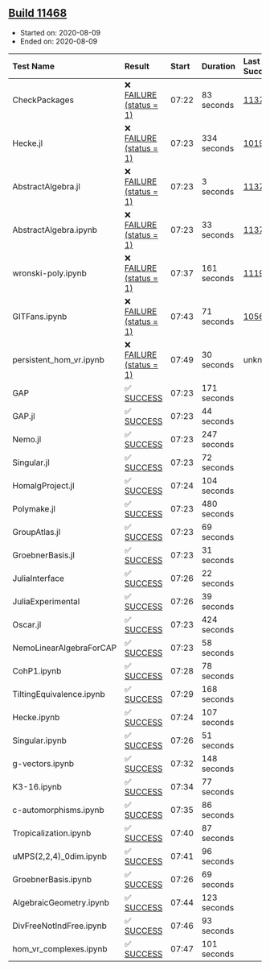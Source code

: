 ## [Build 11468](https://oscarci.mathematik.uni-kl.de/job/oscar/11468/)

* Started on: 2020-08-09
* Ended on: 2020-08-09

| Test Name    | Result | Start | Duration | Last Success | First Failure |
|:-------------|:-------|:------|:---------|:-------------|:--------------|
| CheckPackages | ❌ [FAILURE (status = 1)](https://oscarci.mathematik.uni-kl.de/job/oscar/11468/artifact/logs/build-11468/CheckPackages.log) | 07:22 | 83 seconds | [11376](https://oscarci.mathematik.uni-kl.de/job/oscar/11376/) | [11377](https://oscarci.mathematik.uni-kl.de/job/oscar/11377/) |
| Hecke.jl | ❌ [FAILURE (status = 1)](https://oscarci.mathematik.uni-kl.de/job/oscar/11468/artifact/logs/build-11468/Hecke.jl.log) | 07:23 | 334 seconds | [10197](https://oscarci.mathematik.uni-kl.de/job/oscar/10197/) | [10198](https://oscarci.mathematik.uni-kl.de/job/oscar/10198/) |
| AbstractAlgebra.jl | ❌ [FAILURE (status = 1)](https://oscarci.mathematik.uni-kl.de/job/oscar/11468/artifact/logs/build-11468/AbstractAlgebra.jl.log) | 07:23 | 3 seconds | [11376](https://oscarci.mathematik.uni-kl.de/job/oscar/11376/) | [11377](https://oscarci.mathematik.uni-kl.de/job/oscar/11377/) |
| AbstractAlgebra.ipynb | ❌ [FAILURE (status = 1)](https://oscarci.mathematik.uni-kl.de/job/oscar/11468/artifact/logs/build-11468/AbstractAlgebra.ipynb.log) | 07:23 | 33 seconds | [11376](https://oscarci.mathematik.uni-kl.de/job/oscar/11376/) | [11377](https://oscarci.mathematik.uni-kl.de/job/oscar/11377/) |
| wronski-poly.ipynb | ❌ [FAILURE (status = 1)](https://oscarci.mathematik.uni-kl.de/job/oscar/11468/artifact/logs/build-11468/wronski-poly.ipynb.log) | 07:37 | 161 seconds | [11192](https://oscarci.mathematik.uni-kl.de/job/oscar/11192/) | [11193](https://oscarci.mathematik.uni-kl.de/job/oscar/11193/) |
| GITFans.ipynb | ❌ [FAILURE (status = 1)](https://oscarci.mathematik.uni-kl.de/job/oscar/11468/artifact/logs/build-11468/GITFans.ipynb.log) | 07:43 | 71 seconds | [10566](https://oscarci.mathematik.uni-kl.de/job/oscar/10566/) | [10567](https://oscarci.mathematik.uni-kl.de/job/oscar/10567/) |
| persistent_hom_vr.ipynb | ❌ [FAILURE (status = 1)](https://oscarci.mathematik.uni-kl.de/job/oscar/11468/artifact/logs/build-11468/persistent_hom_vr.ipynb.log) | 07:49 | 30 seconds | unknown | unknown |
| GAP | ✅ [SUCCESS](https://oscarci.mathematik.uni-kl.de/job/oscar/11468/artifact/logs/build-11468/GAP.log) | 07:23 | 171 seconds |  |  |
| GAP.jl | ✅ [SUCCESS](https://oscarci.mathematik.uni-kl.de/job/oscar/11468/artifact/logs/build-11468/GAP.jl.log) | 07:23 | 44 seconds |  |  |
| Nemo.jl | ✅ [SUCCESS](https://oscarci.mathematik.uni-kl.de/job/oscar/11468/artifact/logs/build-11468/Nemo.jl.log) | 07:23 | 247 seconds |  |  |
| Singular.jl | ✅ [SUCCESS](https://oscarci.mathematik.uni-kl.de/job/oscar/11468/artifact/logs/build-11468/Singular.jl.log) | 07:23 | 72 seconds |  |  |
| HomalgProject.jl | ✅ [SUCCESS](https://oscarci.mathematik.uni-kl.de/job/oscar/11468/artifact/logs/build-11468/HomalgProject.jl.log) | 07:24 | 104 seconds |  |  |
| Polymake.jl | ✅ [SUCCESS](https://oscarci.mathematik.uni-kl.de/job/oscar/11468/artifact/logs/build-11468/Polymake.jl.log) | 07:23 | 480 seconds |  |  |
| GroupAtlas.jl | ✅ [SUCCESS](https://oscarci.mathematik.uni-kl.de/job/oscar/11468/artifact/logs/build-11468/GroupAtlas.jl.log) | 07:23 | 69 seconds |  |  |
| GroebnerBasis.jl | ✅ [SUCCESS](https://oscarci.mathematik.uni-kl.de/job/oscar/11468/artifact/logs/build-11468/GroebnerBasis.jl.log) | 07:23 | 31 seconds |  |  |
| JuliaInterface | ✅ [SUCCESS](https://oscarci.mathematik.uni-kl.de/job/oscar/11468/artifact/logs/build-11468/JuliaInterface.log) | 07:26 | 22 seconds |  |  |
| JuliaExperimental | ✅ [SUCCESS](https://oscarci.mathematik.uni-kl.de/job/oscar/11468/artifact/logs/build-11468/JuliaExperimental.log) | 07:26 | 39 seconds |  |  |
| Oscar.jl | ✅ [SUCCESS](https://oscarci.mathematik.uni-kl.de/job/oscar/11468/artifact/logs/build-11468/Oscar.jl.log) | 07:23 | 424 seconds |  |  |
| NemoLinearAlgebraForCAP | ✅ [SUCCESS](https://oscarci.mathematik.uni-kl.de/job/oscar/11468/artifact/logs/build-11468/NemoLinearAlgebraForCAP.log) | 07:23 | 58 seconds |  |  |
| CohP1.ipynb | ✅ [SUCCESS](https://oscarci.mathematik.uni-kl.de/job/oscar/11468/artifact/logs/build-11468/CohP1.ipynb.log) | 07:28 | 78 seconds |  |  |
| TiltingEquivalence.ipynb | ✅ [SUCCESS](https://oscarci.mathematik.uni-kl.de/job/oscar/11468/artifact/logs/build-11468/TiltingEquivalence.ipynb.log) | 07:29 | 168 seconds |  |  |
| Hecke.ipynb | ✅ [SUCCESS](https://oscarci.mathematik.uni-kl.de/job/oscar/11468/artifact/logs/build-11468/Hecke.ipynb.log) | 07:24 | 107 seconds |  |  |
| Singular.ipynb | ✅ [SUCCESS](https://oscarci.mathematik.uni-kl.de/job/oscar/11468/artifact/logs/build-11468/Singular.ipynb.log) | 07:26 | 51 seconds |  |  |
| g-vectors.ipynb | ✅ [SUCCESS](https://oscarci.mathematik.uni-kl.de/job/oscar/11468/artifact/logs/build-11468/g-vectors.ipynb.log) | 07:32 | 148 seconds |  |  |
| K3-16.ipynb | ✅ [SUCCESS](https://oscarci.mathematik.uni-kl.de/job/oscar/11468/artifact/logs/build-11468/K3-16.ipynb.log) | 07:34 | 77 seconds |  |  |
| c-automorphisms.ipynb | ✅ [SUCCESS](https://oscarci.mathematik.uni-kl.de/job/oscar/11468/artifact/logs/build-11468/c-automorphisms.ipynb.log) | 07:35 | 86 seconds |  |  |
| Tropicalization.ipynb | ✅ [SUCCESS](https://oscarci.mathematik.uni-kl.de/job/oscar/11468/artifact/logs/build-11468/Tropicalization.ipynb.log) | 07:40 | 87 seconds |  |  |
| uMPS(2,2,4)_0dim.ipynb | ✅ [SUCCESS](https://oscarci.mathematik.uni-kl.de/job/oscar/11468/artifact/logs/build-11468/uMPS-2-2-4-_0dim.ipynb.log) | 07:41 | 96 seconds |  |  |
| GroebnerBasis.ipynb | ✅ [SUCCESS](https://oscarci.mathematik.uni-kl.de/job/oscar/11468/artifact/logs/build-11468/GroebnerBasis.ipynb.log) | 07:26 | 69 seconds |  |  |
| AlgebraicGeometry.ipynb | ✅ [SUCCESS](https://oscarci.mathematik.uni-kl.de/job/oscar/11468/artifact/logs/build-11468/AlgebraicGeometry.ipynb.log) | 07:44 | 123 seconds |  |  |
| DivFreeNotIndFree.ipynb | ✅ [SUCCESS](https://oscarci.mathematik.uni-kl.de/job/oscar/11468/artifact/logs/build-11468/DivFreeNotIndFree.ipynb.log) | 07:46 | 93 seconds |  |  |
| hom_vr_complexes.ipynb | ✅ [SUCCESS](https://oscarci.mathematik.uni-kl.de/job/oscar/11468/artifact/logs/build-11468/hom_vr_complexes.ipynb.log) | 07:47 | 101 seconds |  |  |
